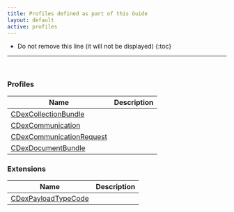```yaml
---
title: Profiles defined as part of this Guide
layout: default
active: profiles
---
```


<!-- { :.no_toc } -->

<!-- TOC  the css styling for this is \pages\assets\css\project.css under 'markdown-toc'-->

* Do not remove this line (it will not be displayed)
{:toc}

<!-- end TOC -->

---
<br />

### Profiles

<table>
<thead>
<tr>
<th>Name</th>
<th>Description</th>
</tr>
</thead>
<tbody>
<tr>
<td><a href="StructureDefinition-cdex-collection-bundle.html">CDexCollectionBundle</a></td>
<td></td>
</tr>
<tr>
<td><a href="StructureDefinition-cdex-communication.html">CDexCommunication</a></td>
<td></td>
</tr>
<tr>
<td><a href="StructureDefinition-cdex-communicationrequest.html">CDexCommunicationRequest</a></td>
<td></td>
</tr>
<tr>
<td><a href="StructureDefinition-cdex-document-bundle.html">CDexDocumentBundle</a></td>
<td></td>
</tr>
</tbody>
</table>


### Extensions

<table>
<thead>
<tr>
<th>Name</th>
<th>Description</th>
</tr>
</thead>
<tbody>
<tr>
<td><a href="StructureDefinition-cdex-payload-type-code.html">CDexPayloadTypeCode</a></td>
<td></td>
</tr>
</tbody>
</table>


